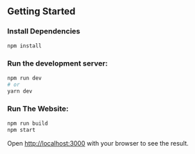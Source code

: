 ## Getting Started
### Install Dependencies  
```bash
npm install
```

### Run the development server:  
```bash
npm run dev
# or
yarn dev
```
### Run The Website:  
```bash
npm run build
npm start
```
  
Open [http://localhost:3000](http://localhost:3000) with your browser to see the result.